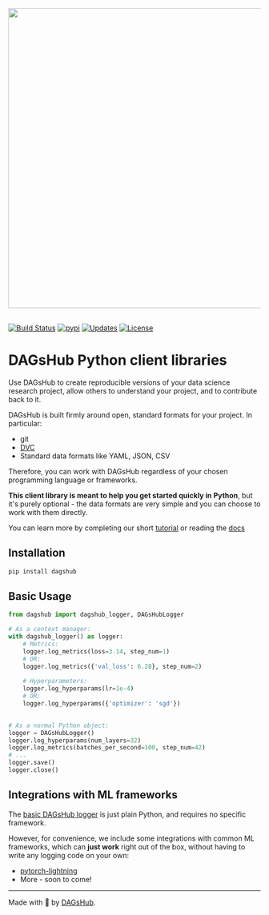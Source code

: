 <div align="center">
  <a href="https://dagshub.com"><img src="https://raw.githubusercontent.com/DAGsHub/client/master/dagshub_github.png" width=600 alt=""/></a><br><br>
</div>

[![Build Status](https://travis-ci.org/DAGsHub/client.svg?branch=master)](https://travis-ci.org/DAGsHub/client)
[![pypi](https://img.shields.io/pypi/v/dagshub.svg)](https://pypi.python.org/pypi/dagshub)
[![Updates](https://pyup.io/repos/github/DAGsHub/client/shield.svg)](https://pyup.io/repos/github/DAGsHub/client/)
[![License](https://img.shields.io/pypi/l/dagshub)](/LICENSE)

# DAGsHub Python client libraries
Use DAGsHub to create reproducible versions of your data science research project, 
allow others to understand your project, and to contribute back to it.

DAGsHub is built firmly around open, standard formats for your project. In particular:
* git
* [DVC](https://github.com/iterative/dvc)
* Standard data formats like YAML, JSON, CSV

Therefore, you can work with DAGsHub regardless of your chosen programming language or frameworks. 

__This client library is meant to help you get started quickly in Python__, but it's purely optional - 
the data formats are very simple and you can choose to work with them directly. 

You can learn more by completing our short [tutorial](https://dagshub.com/docs/overview) or reading the [docs](https://dagshub.com/docs)

## Installation
```bash
pip install dagshub
```

## Basic Usage
```python
from dagshub import dagshub_logger, DAGsHubLogger

# As a context manager:
with dagshub_logger() as logger:
    # Metrics:
    logger.log_metrics(loss=3.14, step_num=1)
    # OR:
    logger.log_metrics({'val_loss': 6.28}, step_num=2)
    
    # Hyperparameters:
    logger.log_hyperparams(lr=1e-4)
    # OR:
    logger.log_hyperparams({'optimizer': 'sgd'})
    

# As a normal Python object:
logger = DAGsHubLogger()
logger.log_hyperparams(num_layers=32)
logger.log_metrics(batches_per_second=100, step_num=42)
# ...
logger.save()
logger.close()
```

## Integrations with ML frameworks
The [basic DAGsHub logger](dagshub/logger.py) is just plain Python, and requires no specific framework.

However, for convenience, we include some integrations with common ML frameworks, which can __just work__ right out of the box, 
without having to write any logging code on your own:

* [pytorch-lightning](dagshub/pytorch_lightning)
* More - soon to come!


---

Made with 🐶 by [DAGsHub](https://dagshub.com/).
